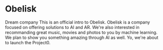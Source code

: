 # Obelisk
Dream company
This is an official intro to Obelisk.
Obelisk is a company focused on offering solutions to AI and AR.
We're also interested in recommanding great music, movies and photos to you by machine learning.
We plan to show you something amazing through AI as well. 
Yo, we're about to launch the Project0.